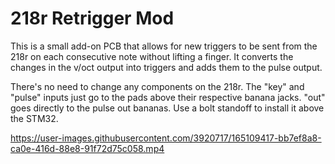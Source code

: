 # 218r Retrigger Mod

This is a small add-on PCB that allows for new triggers to be sent from the 218r on each consecutive note without lifting a finger.  It converts the changes in the v/oct output into triggers and adds them to the pulse output. 

There's no need to change any components on the 218r. The "key" and "pulse" inputs just go to the pads above their respective banana jacks. "out" goes directly to the pulse out bananas.
Use a bolt standoff to install it above the STM32.

https://user-images.githubusercontent.com/3920717/165109417-bb7ef8a8-ca0e-416d-88e8-91f72d75c058.mp4

